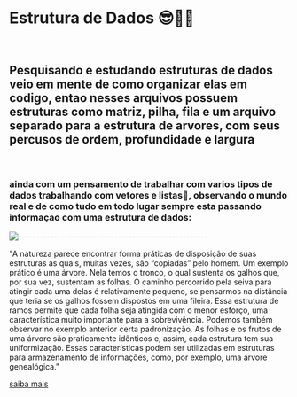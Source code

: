 <h1>Estrutura de Dados 😎🐱‍👤</h1>
<br>
<h2>Pesquisando e estudando estruturas de dados veio em mente de como organizar elas em codigo, entao nesses arquivos possuem estruturas como matriz, pilha, fila e um arquivo separado para a estrutura de arvores, com seus percusos de ordem, profundidade e largura </h2>

<br>
<h3>ainda com um pensamento de trabalhar com varios tipos de dados trabalhando com vetores e listas📗, observando o mundo real e de como tudo em todo lugar sempre esta passando informaçao com uma estrutura de dados:
</h3>

![-----------------------------------------------------](https://raw.githubusercontent.com/andreasbm/readme/master/assets/lines/rainbow.png)


  "A natureza parece encontrar forma práticas de disposição de suas estruturas 
as quais, muitas vezes, são “copiadas” pelo homem. Um exemplo prático 
é uma árvore. Nela temos o tronco, o qual sustenta os galhos que, por sua 
vez, sustentam as folhas. O caminho percorrido pela seiva para atingir cada 
uma delas é relativamente pequeno, se pensarmos na distância que teria se 
os galhos fossem dispostos em uma fileira. Essa estrutura de ramos permite 
que cada folha seja atingida com o menor esforço, uma característica muito 
importante para a sobrevivência.
Podemos também observar no exemplo anterior certa padronização. As 
folhas e os frutos de uma árvore são praticamente idênticos e, assim, cada 
estrutura tem sua uniformização. Essas características podem ser utilizadas 
em estruturas para armazenamento de informações, como, por exemplo, 
uma árvore genealógica."

<a href="https://proedu.rnp.br/bitstream/handle/123456789/1531/15.3_versao_Final_com_ISBN-Estrutura_de_Dados_07.07.14.pdf?sequence=1)">saiba mais<a>




